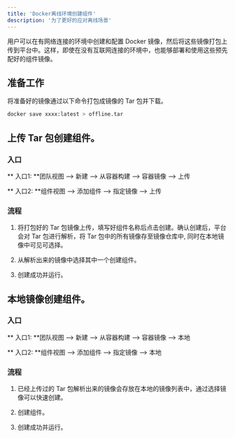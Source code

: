 ```yaml
---
title: 'Docker离线环境创建组件'
description: '为了更好的应对离线场景'
---
```


用户可以在有网络连接的环境中创建和配置 Docker 镜像，然后将这些镜像打包上传到平台中。这样，即使在没有互联网连接的环境中，也能够部署和使用这些预先配好的组件镜像。

## 准备工作

将准备好的镜像通过以下命令打包成镜像的 Tar 包并下载。
```bash
docker save xxxx:latest > offline.tar
```

## 上传 Tar 包创建组件。

### 入口

** 入口1: **团队视图 --> 新建 --> 从容器构建 --> 容器镜像 --> 上传

** 入口2: **组件视图 --> 添加组件 --> 指定镜像 --> 上传

### 流程

1. 将打包好的 Tar 包镜像上传，填写好组件名称后点击创建。确认创建后，平台会对 Tar 包进行解析，将 Tar 包中的所有镜像存至镜像仓库中, 同时在本地镜像中可见可选择。

2. 从解析出来的镜像中选择其中一个创建组件。

3. 创建成功并运行。


## 本地镜像创建组件。

### 入口

** 入口1: **团队视图 --> 新建 --> 从容器构建 --> 容器镜像 --> 本地

** 入口2: **组件视图 --> 添加组件 --> 指定镜像 --> 本地

### 流程

1. 已经上传过的 Tar 包解析出来的镜像会存放在本地的镜像列表中，通过选择镜像可以快速创建。

2. 创建组件。

3. 创建成功并运行。
